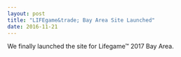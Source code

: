 ```yaml
---
layout: post
title: "LIFEgame&trade; Bay Area Site Launched"
date: 2016-11-21
---
```


<div class="col s10">
  <span class="black-text flow-text">
    We finally launched the site for Lifegame&trade; 2017 Bay Area.
  </span>
</div>

